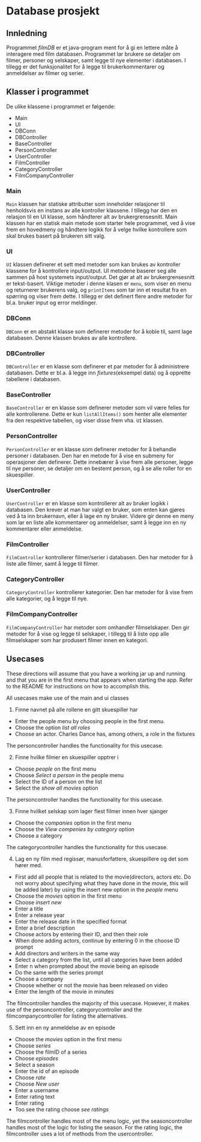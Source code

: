 # Database prosjekt

## Innledning

Programmet _filmDB_ er et java-program ment for å gi en lettere måte å interagere med film
databasen. Programmet lar brukere se detaljer om filmer, personer og selskaper, samt legge til nye
elementer i databasen. I tillegg er det funksjonalitet for å legge til brukerkommentarer og
anmeldelser av filmer og serier.

## Klasser i programmet

De ulike klassene i programmet er følgende:

- Main
- UI
- DBConn
- DBController
- BaseController
- PersonController
- UserController
- FilmController
- CategoryController
- FilmCompanyController

### Main

`Main` klassen har statiske attributter som inneholder relasjoner til henholdsvis en instans av alle
kontroller klassene. I tillegg har den en relasjon til en UI klasse, som håndterer alt av
brukergrensesnitt. Main klassen har en statisk main metode som starter hele programmet, ved å vise
frem en hovedmeny og håndtere logikk for å velge hvilke kontrollere som skal brukes basert på
brukeren sitt valg.

### UI

`UI` klassen definerer et sett med metoder som kan brukes av kontroller klassene for å kontrollere
input/output. UI metodene baserer seg alle sammen på host systemets input/output. Det gjør at alt av
brukergrensesnitt er tekst-basert. Viktige metoder i denne klasen er `menu`, som viser en menu og
returnerer brukerens valg, og `printItems` som tar inn et resultat fra en spørring og viser frem
dette. I tillegg er det definert flere andre metoder for bl.a. bruker input og error meldinger.

### DBConn

`DBConn` er en abstakt klasse som definerer metoder for å koble til, samt lage databasen. Denne
klassen brukes av alle kontrollere.

### DBController

`DBController` er en klasse som definerer et par metoder for å administrere databasen. Dette er
bl.a. å legge inn _fixtures_(eksempel data) og å opprette tabellene i databasen.

### BaseController

`BaseController` er en klasse som definerer metoder som vil være felles for alle kontrollerene.
Dette er kun `listAllItems()` som henter alle elementer fra den respektive tabellen, og viser disse
frem vha. `UI` klassen.

### PersonController

`PersonController` er en klasse som definerer metoder for å behandle personer i databasen. Den har
en metode for å vise en submeny for operasjoner den definerer. Dette
innebærer å vise frem alle personer, legge til nye personer, se detaljer om en bestemt person, og å
se alle roller for en skuespiller.

### UserController

`UserController` er en klasse som kontrollerer alt av bruker logikk i databasen. Den krever at man
har valgt en bruker, som enten kan gjøres ved å ta inn brukernavn, eller å lage en ny bruker. Videre
gir denne en meny som lar en liste alle kommentarer og anmeldelser, samt å legge inn en ny
kommentarer eller anmeldelse.

### FilmController

`FilmController` kontrollerer filmer/serier i databasen. Den har metoder for å liste alle filmer,
samt å legge til filmer.

### CategoryController

`CategoryController` kontrollerer kategorier. Den har metoder for å vise frem alle kategorier, og å
legge til nye.

### FilmCompanyController

`FilmCompanyController` har metoder som omhandler filmselskaper. Den gir metoder for å vise og legge
til selskaper, i tillegg til å liste opp alle filmselskaper som har produsert filmer innen en
kategori.

## Usecases

These directions will assume that you have a working jar up and running and that you are in the first
menu that appears when starting the app. Refer to the README for instructions on how to accomplish this.

All usecases make use of the main and ui classes

1. Finne navnet på alle rollene en gitt skuespiller har  
- Enter the people menu by choosing people in the first menu.
- Choose the option *list all roles*
- Choose an actor. Charles Dance has, among others, a role in the fixtures

The personcontroller handles the functionality for this usecase.

2. Finne hvilke filmer en skuespiller opptrer i
- Choose *people* on the first menu
- Choose *Select a person* in the people menu
- Select the ID of a person on the list
- Select the *show all movies* option

The personcontroller handles the functionality for this usecase.

3. Finne hvilket selskap som lager flest filmer innen hver sjanger 
- Choose the *companies* option in the first menu
- Choose the *View compenies by category* option
- Choose a category

The categorycontroller handles the functionality for this usecase.

4. Lag en ny film med regissør, manusforfattere, skuespillere og det som hører med.
- First add all people that is related to the movie(directors, actors etc. Do not worry about specifying what they have done in the movie,
    this will be added later) by using the insert new option in the *people* menu 
- Choose the *movies* option in the first menu
- Choose *insert new*
- Enter a title
- Enter a release year
- Enter the release date in the specified format
- Enter a brief description
- Choose actors by entering their ID, and then their role
- When done adding actors, continue by entering 0 in the choose ID prompt
- Add directors and writers in the same way
- Select a category from the list, until all categories have been added
- Enter n when prompted about the movie being an episode
- Do the same with the series prompt
- Choose a company
- Choose whether or not the movie has been released on video
- Enter the length of the movie in minutes

The filmcontroller handles the majority of this usecase. However, it makes use of the personcontroller, categorycontroller and the filmcompanycontroller
for listing the alternatives.

5. Sett inn en ny anmeldelse av en episode
- Choose the *movies* option in the first menu
- Choose *series*
- Choose the filmID of a series
- Choose *episodes*
- Select a season
- Enter the id of an episode
- Choose *rate*
- Choose *New user*
- Enter a username
- Enter rating text
- Enter rating
- Too see the rating choose *see ratings*

The filmcontroller handles most of the menu logic, yet the seasoncontroller handles most of the logic for listing the season. For the rating logic, the filmcontroller uses
a lot of methods from the usercontroller.
